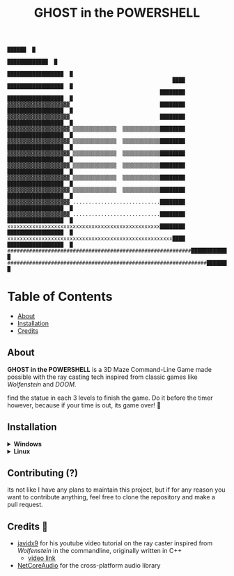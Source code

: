 <h1 align=center>GHOST in the POWERSHELL</h1>

<!-- TODO: Add and embed overview video or GIF here-->
```

                                                                                
                                                                       ██████  █
                                                                █████████████  █
                                                           ██████████████████  █
                                                     ████  ██████████████████  █
                                                 ████████  ██████████████████  █
▓▓▓▓▓▓▓▓▓▓▓▓▓▓▓▓▓▓▓▓                             ████████  ██████████████████  █
▓▓▓▓▓▓▓▓▓▓▓▓▓▓▓▓▓▓▓▓                             ████████  ██████████████████  █
▓▓▓▓▓▓▓▓▓▓▓▓▓▓▓▓▓▓▓▓ ▒▒▒▒▒▒▒▒▒▒▒▒▒▒  ▒▒▒▒▒▒▒▒▒▒▒▒████████  ██████████████████  █
▓▓▓▓▓▓▓▓▓▓▓▓▓▓▓▓▓▓▓▓ ▒▒▒▒▒▒▒▒▒▒▒▒▒▒  ▒▒▒▒▒▒▒▒▒▒▒▒████████  ██████████████████  █
▓▓▓▓▓▓▓▓▓▓▓▓▓▓▓▓▓▓▓▓ ▒▒▒▒▒▒▒▒▒▒▒▒▒▒  ▒▒▒▒▒▒▒▒▒▒▒▒████████  ██████████████████  █
▓▓▓▓▓▓▓▓▓▓▓▓▓▓▓▓▓▓▓▓ ▒▒▒▒▒▒▒▒▒▒▒▒▒▒  ▒▒▒▒▒▒▒▒▒▒▒▒████████  ██████████████████  █
▓▓▓▓▓▓▓▓▓▓▓▓▓▓▓▓▓▓▓▓ ▒▒▒▒▒▒▒▒▒▒▒▒▒▒  ▒▒▒▒▒▒▒▒▒▒▒▒████████  ██████████████████  █
▓▓▓▓▓▓▓▓▓▓▓▓▓▓▓▓▓▓▓▓ ▒▒▒▒▒▒▒▒▒▒▒▒▒▒  ▒▒▒▒▒▒▒▒▒▒▒▒████████  ██████████████████  █
▓▓▓▓▓▓▓▓▓▓▓▓▓▓▓▓▓▓▓▓ ............................████████  ██████████████████  █
▓▓▓▓▓▓▓▓▓▓▓▓▓▓▓▓▓▓▓▓ ............................████████  ██████████████████  █
xxxxxxxxxxxxxxxxxxxxxxxxxxxxxxxxxxxxxxxxxxxxxxxxx████████  ██████████████████  █
xxxxxxxxxxxxxxxxxxxxxxxxxxxxxxxxxxxxxxxxxxxxxxxxxxxxx████  ██████████████████  █
###########################################################██████████████████  █
################################################################█████████████  █
```

# Table of Contents
- [About](#about)
- [Installation](#installation)
- [Credits](#credits)

## About
**GHOST in the POWERSHELL** is a 3D Maze Command-Line Game made possible with the ray casting tech inspired from classic games like *Wolfenstein* and *DOOM*.

find the statue in each 3 levels to finish the game. Do it before the timer however, because if your time is out, its game over! 👻

## Installation

<details>
<summary><b>Windows</b></summary>

before all else, make sure you have dotnet ≥ v8.0 installed for your system already.
[dotnet 8.0 link](https://dotnet.microsoft.com/en-us/download/dotnet/8.0)

## From source
  - Clone the repository.
  - open your terminal, and navigate through the repo's directory
```sh
# cd (change directory)
$ cd /path/to/project/ghost-in-the-powershell

# cd to src/
$ cd src/
```
  - then in the `src/` directory, run:
  ```sh
  # restore nuGet package dependencies
  $ dotnet restore
  
  # run the program
  $ dotnet run
  ```

</details>

<details>
<summary><b>Linux</b></summary>

before all else, make sure you have dotnet ≥ v8.0 installed for your system already:

```sh
# Arch Linux
$ sudo pacman -S dotnet-sdk

# Debian
$ sudo apt install dotnet-sdk-8.0

# Fedora Linux
$ sudo dnf install dotnet-sdk-8.0
```
for any other distros, look on how to install dotnet for your respective package manager. you can always consult the official website: [dotnet 8.0 link](https://dotnet.microsoft.com/en-us/download/dotnet/8.0)

(also, im not sure if dotnet 9.0 works, but it should i believe)

### From Source
  - Clone the repository.
  - open your terminal, and navigate through the repo's directory
```sh
# cd (change directory)
$ cd /path/to/project/ghost-in-the-powershell

# cd to src/
$ cd src/
```

  - then in the `src/` directory, run:
  ```sh
  # restore nuGet package dependencies
  $ dotnet restore
  
  # run the program
  $ dotnet run
  ```
</details>

## Contributing (?)
its not like I have any plans to maintain this project, but if for any reason you want to contribute anything, feel free to clone the repository and make a pull request.

## Credits 🎉
- [javidx9](https://www.youtube.com/@javidx9) for his youtube video tutorial on the ray caster inspired from *Wolfenstein* in the commandline, originally written in C++
    -  [video link](https://www.youtube.com/watch?v=xW8skO7MFYw)
- [NetCoreAudio](https://github.com/mobiletechtracker/NetCoreAudio) for the cross-platform audio library
